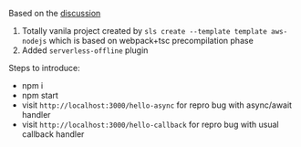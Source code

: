 Based on the [discussion](https://github.com/dherault/serverless-offline/issues/517)

1. Totally vanila project created by `sls create --template template aws-nodejs` which is based on webpack+tsc precompilation phase
2. Added `serverless-offline` plugin

Steps to introduce:
  - npm i
  - npm start
  - visit `http://localhost:3000/hello-async` for repro bug with async/await handler
  - visit `http://localhost:3000/hello-callback` for repro bug with usual callback handler
